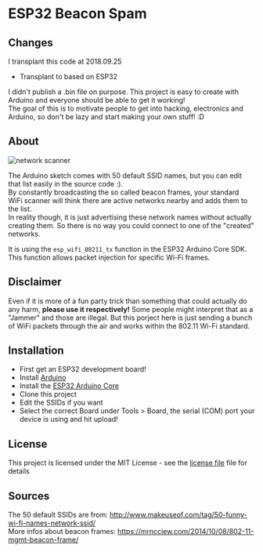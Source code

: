 # ESP32 Beacon Spam


## Changes

I transplant this code at 2018.09.25
- Transplant to based on ESP32

I didn't publish a .bin file on purpose. This project is easy to create with Arduino and everyone should be able to get it working!  
The goal of this is to motivate people to get into hacking, electronics and Arduino, so don't be lazy and start making your own stuff! :D

## About

![network scanner](https://github.com/Tnze/esp32_beaconSpam/raw/master/img/networkscanner.png)

The Arduino sketch comes with 50 default SSID names, but you can edit that list easily in the source code :).  
By constantly broadcasting the so called beacon frames, your standard WiFi scanner will think there are active networks nearby and adds them to the list.  
In reality though, it is just advertising these network names without actually creating them. So there is no way you could connect to one of the "created" networks.  

It is using the `esp_wifi_80211_tx` function in the ESP32 Arduino Core SDK. This function allows packet injection for specific Wi-Fi frames.  

## Disclaimer

Even if it is more of a fun party trick than something that could actually do any harm, **please use it respectively!**
Some people might interpret that as a "Jammer" and those are illegal. But this porject here is just sending a bunch of WiFi packets through the air and works within the 802.11 Wi-Fi standard.

## Installation

- First get an ESP32 development board! 
- Install [Arduino](https://www.arduino.cc/en/Main/software)
- Install the [ESP32 Arduino Core](https://github.com/espressif/arduino-esp32/blob/master/docs/arduino-ide/boards_manager.md) 
- Clone this project
- Edit the SSIDs if you want
- Select the correct Board under Tools > Board, the serial (COM) port your device is using and hit upload!


## License

This project is licensed under the MIT License - see the [license file](LICENSE) file for details

## Sources
 
The 50 default SSIDs are from: http://www.makeuseof.com/tag/50-funny-wi-fi-names-network-ssid/  
More infos about beacon frames: https://mrncciew.com/2014/10/08/802-11-mgmt-beacon-frame/  

